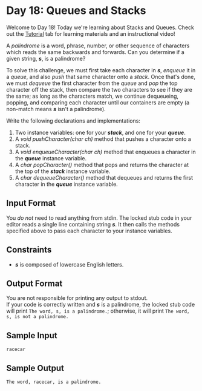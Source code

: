 # Day 18: Queues and Stacks
Welcome to Day 18! Today we're learning about Stacks and Queues. Check out the [Tutorial](https://www.hackerrank.com/challenges/30-queues-stacks/tutorial) tab for learning materials and an instructional video!

A _palindrome_ is a word, phrase, number, or other sequence of characters which reads the same backwards and forwards. Can you determine if a given string, **_s_**, is a palindrome?

To solve this challenge, we must first take each character in **_s_**, _enqueue_ it in a _queue_, and also _push_ that same character onto a _stack_. Once that's done, we must _dequeue_ the first character from the _queue_ and _pop_ the top character off the stack, then compare the two characters to see if they are the same; as long as the characters match, we continue dequeueing, popping, and comparing each character until our containers are empty (a non-match means **_s_** isn't a palindrome).

Write the following declarations and implementations:

1. Two instance variables: one for your **_stack_**, and one for your **_queue_**.
2. A _void pushCharacter(char ch)_ method that pushes a character onto a stack.
3. A _void enqueueCharacter(char ch)_ method that enqueues a character in the **_queue_** instance variable.
4. A _char popCharacter()_ method that pops and returns the character at the top of the **_stack_** instance variable.
5. A _char dequeueCharacter()_ method that dequeues and returns the first character in the **_queue_** instance variable.

## Input Format
You _do not_ need to read anything from stdin. The locked stub code in your editor reads a single line containing string **_s_**. It then calls the methods specified above to pass each character to your instance variables.

## Constraints
- **_s_** is composed of lowercase English letters.

## Output Format
You are not responsible for printing any output to stdout.  
If your code is correctly written and **_s_** is a palindrome, the locked stub code will print `The word, s, is a palindrome.`; otherwise, it will print `The word, s, is not a palindrome.`

## Sample Input
```
racecar
```
## Sample Output
```
The word, racecar, is a palindrome.
```